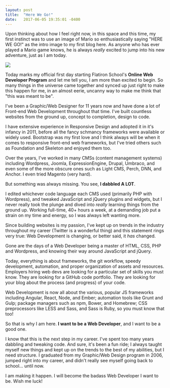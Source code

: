 ```yaml
---
layout: post
title:  "Here We Go!"
date:   2017-06-05 19:35:01 -0400
---
```


Upon thinking about how I feel right now, in this space and this time, my first instinct was to use an image of Mario so enthusiastically saying "HERE WE GO!" as the intro image to my first blog here. As anyone who has ever played a Mario game knows, he is always *really* excited to jump into his new adventure, just as I am today.

![](http://i.imgur.com/fD7kZ2v.jpg)

Today marks my official first day starting Flatiron School's **Online Web Developer Program** and let me tell you, I am more than excited to begin. So many things in the universe came together and synced up just right to make this happen for me, in an almost eerie, uncanny way to make me think that "this was meant to be".

I've been a Graphic/Web Designer for 11 years now and have done a lot of Front-end Web Development throughout that time. I've built countless websites from the ground up, concept to completion, design to code.

I have extensive experience in Responsive Design and adopted it in it's infancy in 2011, before all the fancy schmancy frameworks were available or widely used. Bootstrap was my first love and I think always will be when it comes to responsive front-end web frameworks, but I've tried others such as Foundation and Skeleton and enjoyed them too.

Over the years, I've worked in many CMSs (content management systems) including Wordpress, Joomla, ExpressionEngine, Drupal, Umbraco, and even some of the more obscure ones such as Light CMS, Perch, DNN, and Anchor. I even tried Magento (very hard).

But something was always missing. You see, **I dabbled A LOT**.

I edited whichever code language each CMS used (primarily PHP with Wordpress), and tweaked JavaScript and jQuery plugins and widgets, but I never really took the plunge and dived into *really* learning things from the ground up. Working full-time, 40+ hours a week, at a demanding job put a strain on my time and energy, so I was always left wanting more.

Since building websites is my passion, I've kept up on trends in the industry throughout my career (Twitter is a wonderful thing) and this statement rings very true: Web Development is changing, or better said, it *has* changed.

Gone are the days of a Web Developer being a master of HTML, CSS, PHP and Wordpress, and knowing their way around JavaScript and jQuery.

Today, everything is about frameworks, the git workflow, speedy development, automation, and proper organization of assets and resources. Employers hiring web devs are looking for a particular set of skills you must know. They are looking for a GitHub code portfolio. They are looking for your blog about the process (and progress) of your code.

Web Development is now all about the various, popular JS frameworks including Angular, React, Node, and Ember; automation tools like Grunt and Gulp; package managers such as npm, Bower, and Homebrew; CSS preprocessors like LESS and Sass, and Sass is Ruby, so you must know that too!

So that is why I am here. **I want to be a Web Developer**, and I want to be a good one.

I know that this is the next step in my career. I've spent too many years dabbling and tweaking code. And sure, it's been a fun ride; I always taught myself new things and kept up on the trends to the best of my abilities, but I need structure. I graduated from my Graphic/Web Design program in 2006, jumped right into my career, and didn't really see myself going back to school... until now.

I am making it happen. I will become the badass Web Developer I want to be. Wish me luck!
